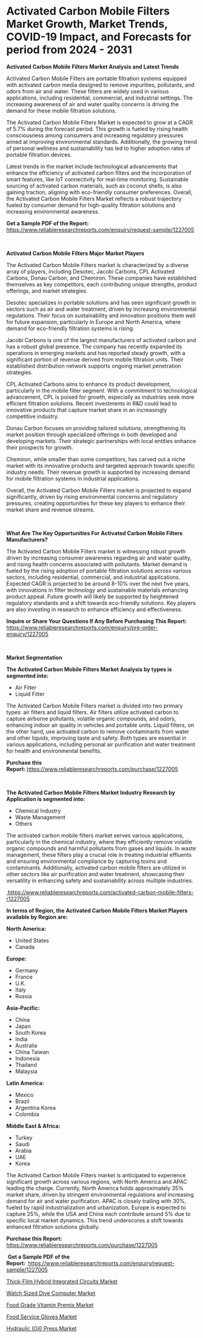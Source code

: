 <p><h1>Activated Carbon Mobile Filters Market Growth, Market Trends, COVID-19 Impact, and Forecasts for period from 2024 - 2031</h1></p><p><strong>Activated Carbon Mobile Filters Market Analysis and Latest Trends</strong></p>
<p><p>Activated Carbon Mobile Filters are portable filtration systems equipped with activated carbon media designed to remove impurities, pollutants, and odors from air and water. These filters are widely used in various applications, including residential, commercial, and industrial settings. The increasing awareness of air and water quality concerns is driving the demand for these mobile filtration solutions.</p><p>The Activated Carbon Mobile Filters Market is expected to grow at a CAGR of 5.7% during the forecast period. This growth is fueled by rising health consciousness among consumers and increasing regulatory pressures aimed at improving environmental standards. Additionally, the growing trend of personal wellness and sustainability has led to higher adoption rates of portable filtration devices. </p><p>Latest trends in the market include technological advancements that enhance the efficiency of activated carbon filters and the incorporation of smart features, like IoT connectivity for real-time monitoring. Sustainable sourcing of activated carbon materials, such as coconut shells, is also gaining traction, aligning with eco-friendly consumer preferences. Overall, the Activated Carbon Mobile Filters Market reflects a robust trajectory fueled by consumer demand for high-quality filtration solutions and increasing environmental awareness.</p></p>
<p><strong>Get a Sample PDF of the Report:&nbsp;</strong> <a href="https://www.reliableresearchreports.com/enquiry/request-sample/1227005?utm_campaign=1477&utm_medium=2&utm_source=Github&utm_content=ia&utm_term=14102024&utm_id=activated-carbon-mobile-filters">https://www.reliableresearchreports.com/enquiry/request-sample/1227005</a></p>
<p>&nbsp;</p>
<p><strong>Activated Carbon Mobile Filters Major Market Players</strong></p>
<p><p>The Activated Carbon Mobile Filters market is characterized by a diverse array of players, including Desotec, Jacobi Carbons, CPL Activated Carbons, Donau Carbon, and Chemiron. These companies have established themselves as key competitors, each contributing unique strengths, product offerings, and market strategies.</p><p>Desotec specializes in portable solutions and has seen significant growth in sectors such as air and water treatment, driven by increasing environmental regulations. Their focus on sustainability and innovation positions them well for future expansion, particularly in Europe and North America, where demand for eco-friendly filtration systems is rising.</p><p>Jacobi Carbons is one of the largest manufacturers of activated carbon and has a robust global presence. The company has recently expanded its operations in emerging markets and has reported steady growth, with a significant portion of revenue derived from mobile filtration units. Their established distribution network supports ongoing market penetration strategies.</p><p>CPL Activated Carbons aims to enhance its product development, particularly in the mobile filter segment. With a commitment to technological advancement, CPL is poised for growth, especially as industries seek more efficient filtration solutions. Recent investments in R&D could lead to innovative products that capture market share in an increasingly competitive industry.</p><p>Donau Carbon focuses on providing tailored solutions, strengthening its market position through specialized offerings in both developed and developing markets. Their strategic partnerships with local entities enhance their prospects for growth.</p><p>Chemiron, while smaller than some competitors, has carved out a niche market with its innovative products and targeted approach towards specific industry needs. Their revenue growth is supported by increasing demand for mobile filtration systems in industrial applications.</p><p>Overall, the Activated Carbon Mobile Filters market is projected to expand significantly, driven by rising environmental concerns and regulatory pressures, creating opportunities for these key players to enhance their market share and revenue streams.</p></p>
<p>&nbsp;</p>
<p><strong>What Are The Key Opportunities For Activated Carbon Mobile Filters Manufacturers?</strong></p>
<p><p>The Activated Carbon Mobile Filters market is witnessing robust growth driven by increasing consumer awareness regarding air and water quality, and rising health concerns associated with pollutants. Market demand is fueled by the rising adoption of portable filtration solutions across various sectors, including residential, commercial, and industrial applications. Expected CAGR is projected to be around 8-10% over the next five years, with innovations in filter technology and sustainable materials enhancing product appeal. Future growth will likely be supported by heightened regulatory standards and a shift towards eco-friendly solutions. Key players are also investing in research to enhance efficiency and effectiveness.</p></p>
<p><strong>Inquire or Share Your Questions If Any Before Purchasing This Report:</strong> <a href="https://www.reliableresearchreports.com/enquiry/pre-order-enquiry/1227005?utm_campaign=1477&utm_medium=2&utm_source=Github&utm_content=ia&utm_term=14102024&utm_id=activated-carbon-mobile-filters">https://www.reliableresearchreports.com/enquiry/pre-order-enquiry/1227005</a></p>
<p>&nbsp;</p>
<p><strong>Market Segmentation</strong></p>
<p><strong>The Activated Carbon Mobile Filters Market Analysis by types is segmented into:</strong></p>
<p><ul><li>Air Filter</li><li>Liquid Filter</li></ul></p>
<p><p>The Activated Carbon Mobile Filters market is divided into two primary types: air filters and liquid filters. Air filters utilize activated carbon to capture airborne pollutants, volatile organic compounds, and odors, enhancing indoor air quality in vehicles and portable units. Liquid filters, on the other hand, use activated carbon to remove contaminants from water and other liquids, improving taste and safety. Both types are essential in various applications, including personal air purification and water treatment for health and environmental benefits.</p></p>
<p><strong>Purchase this Report:&nbsp;</strong><a href="https://www.reliableresearchreports.com/purchase/1227005?utm_campaign=1477&utm_medium=2&utm_source=Github&utm_content=ia&utm_term=14102024&utm_id=activated-carbon-mobile-filters">https://www.reliableresearchreports.com/purchase/1227005</a></p>
<p>&nbsp;</p>
<p><strong>The Activated Carbon Mobile Filters Market Industry Research by Application is segmented into:</strong></p>
<p><ul><li>Chemical Industry</li><li>Waste Management</li><li>Others</li></ul></p>
<p><p>The activated carbon mobile filters market serves various applications, particularly in the chemical industry, where they efficiently remove volatile organic compounds and harmful pollutants from gases and liquids. In waste management, these filters play a crucial role in treating industrial effluents and ensuring environmental compliance by capturing toxins and contaminants. Additionally, activated carbon mobile filters are utilized in other sectors like air purification and water treatment, showcasing their versatility in enhancing safety and sustainability across multiple industries.</p></p>
<p><a href="https://www.reliableresearchreports.com/activated-carbon-mobile-filters-r1227005?utm_campaign=1477&utm_medium=2&utm_source=Github&utm_content=ia&utm_term=14102024&utm_id=activated-carbon-mobile-filters">&nbsp;https://www.reliableresearchreports.com/activated-carbon-mobile-filters-r1227005</a></p>
<p><strong>In terms of Region, the Activated Carbon Mobile Filters Market Players available by Region are:</strong></p>
<p>
    <p> <strong> North America: </strong>
        <ul>
            <li>United States</li>
            <li>Canada</li>
        </ul>
        </p> 
    <p> <strong> Europe: </strong>
        <ul>
            <li>Germany</li>
            <li>France</li>
            <li>U.K.</li>
            <li>Italy</li>
            <li>Russia</li>
        </ul>
        </p> 
    <p> <strong> Asia-Pacific: </strong>
        <ul>
            <li>China</li>
            <li>Japan</li>
            <li>South Korea</li>
            <li>India</li>
            <li>Australia</li>
            <li>China Taiwan</li>
            <li>Indonesia</li>
            <li>Thailand</li>
            <li>Malaysia</li>
        </ul>
        </p> 
    <p> <strong> Latin America: </strong>
        <ul>
            <li>Mexico</li>
            <li>Brazil</li>
            <li>Argentina Korea</li>
            <li>Colombia</li>
        </ul>
        </p> 
    <p> <strong> Middle East & Africa: </strong>
        <ul>
            <li>Turkey</li>
            <li>Saudi</li>
            <li>Arabia</li>
            <li>UAE</li>
            <li>Korea</li>
        </ul>
    </p>
    </p>
<p><p>The Activated Carbon Mobile Filters market is anticipated to experience significant growth across various regions, with North America and APAC leading the charge. Currently, North America holds approximately 35% market share, driven by stringent environmental regulations and increasing demand for air and water purification. APAC is closely trailing with 30%, fueled by rapid industrialization and urbanization. Europe is expected to capture 25%, while the USA and China each contribute around 5% due to specific local market dynamics. This trend underscores a shift towards enhanced filtration solutions globally.</p></p>
<p><strong>Purchase this Report: </strong><a href="https://www.reliableresearchreports.com/purchase/1227005?utm_campaign=1477&utm_medium=2&utm_source=Github&utm_content=ia&utm_term=14102024&utm_id=activated-carbon-mobile-filters">https://www.reliableresearchreports.com/purchase/1227005</a></p>
<p>&nbsp;<strong>Get a Sample PDF of the Report:&nbsp;&nbsp;</strong><a href="https://www.reliableresearchreports.com/enquiry/request-sample/1227005?utm_campaign=1477&utm_medium=2&utm_source=Github&utm_content=ia&utm_term=14102024&utm_id=activated-carbon-mobile-filters">https://www.reliableresearchreports.com/enquiry/request-sample/1227005</a></p>
<p><strong></strong></p>
<p><p><a href="https://www.linkedin.com/pulse/global-thick-film-hybrid-integrated-circuits-market-pulse-jfxqe?utm_campaign=1477&utm_medium=2&utm_source=Github&utm_content=ia&utm_term=14102024&utm_id=activated-carbon-mobile-filters">Thick-Film Hybrid Integrated Circuits Market</a></p><p><a href="https://www.linkedin.com/pulse/watch-sized-dive-computer-market-growth-segmentation-fa1of?utm_campaign=1477&utm_medium=2&utm_source=Github&utm_content=ia&utm_term=14102024&utm_id=activated-carbon-mobile-filters">Watch Sized Dive Computer Market</a></p><p><a href="https://www.linkedin.com/pulse/global-perspectives-food-grade-vitamin-premix-market-5sy3f?utm_campaign=1477&utm_medium=2&utm_source=Github&utm_content=ia&utm_term=14102024&utm_id=activated-carbon-mobile-filters">Food Grade Vitamin Premix Market</a></p><p><a href="https://github.com/provorikovar/Market-Research-Report-List-6/blob/main/food-service-gloves-market.md?utm_campaign=1477&utm_medium=2&utm_source=Github&utm_content=ia&utm_term=14102024&utm_id=activated-carbon-mobile-filters">Food Service Gloves Market</a></p><p><a href="https://www.linkedin.com/pulse/hydraulic-oil-press-market-trends-strategic-insights-2024--kjo1f?utm_campaign=1477&utm_medium=2&utm_source=Github&utm_content=ia&utm_term=14102024&utm_id=activated-carbon-mobile-filters">Hydraulic (Oil) Press Market</a></p></p>